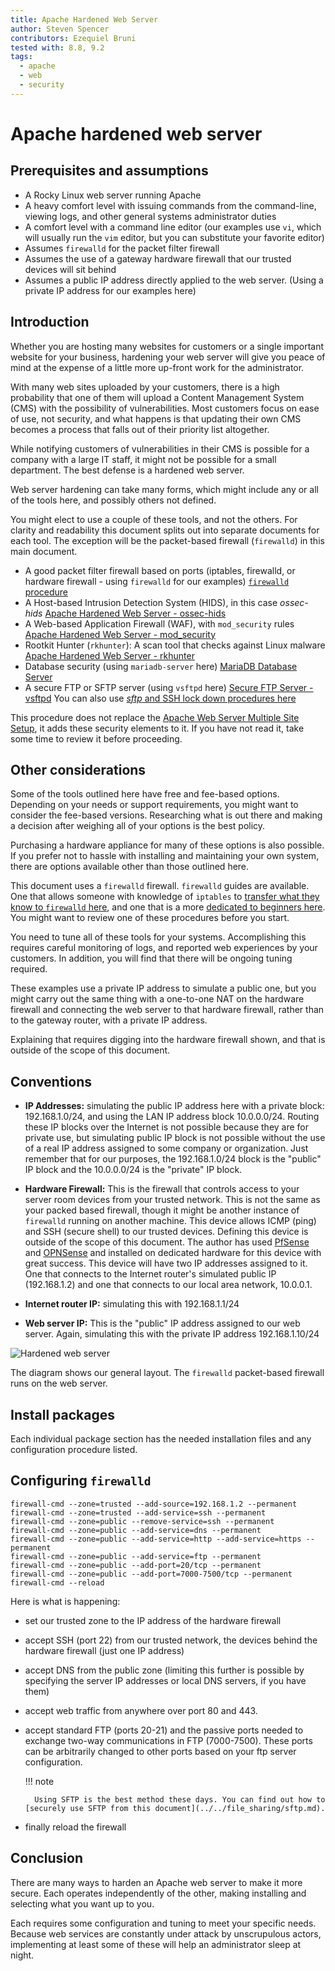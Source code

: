 ```yaml
---
title: Apache Hardened Web Server
author: Steven Spencer
contributors: Ezequiel Bruni
tested with: 8.8, 9.2
tags:
  - apache
  - web
  - security
---
```


# Apache hardened web server

## Prerequisites and assumptions

* A Rocky Linux web server running Apache
* A heavy comfort level with issuing commands from the command-line, viewing logs, and other general systems administrator duties
* A comfort level with a command line editor (our examples use `vi`, which will usually run the `vim` editor, but you can substitute your favorite editor)
* Assumes `firewalld` for the packet filter firewall
* Assumes the use of a gateway hardware firewall that our trusted devices will sit behind
* Assumes a public IP address directly applied to the web server. (Using a private IP address for our examples here)

## Introduction

Whether you are hosting many websites for customers or a single important website for your business, hardening your web server will give you peace of mind at the expense of a little more up-front work for the administrator.

With many web sites uploaded by your customers, there is a high probability that one of them will upload a Content Management System (CMS) with the possibility of vulnerabilities. Most customers focus on ease of use, not security, and what happens is that updating their own CMS becomes a process that falls out of their priority list altogether.


While notifying customers of vulnerabilities in their CMS is possible for a company with a large IT staff, it might not be possible for a small department. The best defense is a hardened web server.

Web server hardening can take many forms, which might include any or all of the tools here, and possibly others not defined.

You might elect to use a couple of these tools, and not the others. For clarity and readability this document splits out into separate documents for each tool. The exception will be the packet-based firewall (`firewalld`) in this main document.

* A good packet filter firewall based on ports (iptables, firewalld, or hardware firewall - using `firewalld` for our examples) [`firewalld` procedure](#iptablesstart)
* A Host-based Intrusion Detection System (HIDS), in this case _ossec-hids_ [Apache Hardened Web Server - ossec-hids](ossec-hids.md)
* A Web-based Application Firewall (WAF), with `mod_security` rules [Apache Hardened Web Server - mod_security](modsecurity.md)
* Rootkit Hunter (`rkhunter`): A scan tool that checks against Linux malware [Apache Hardened Web Server - rkhunter](rkhunter.md)
* Database security (using `mariadb-server` here) [MariaDB Database Server](../../database/database_mariadb-server.md)
* A secure FTP or SFTP server (using `vsftpd` here) [Secure FTP Server - vsftpd](../../file_sharing/secure_ftp_server_vsftpd.md) You can also use [_sftp_ and SSH lock down procedures here](../../file_sharing/sftp.md)

This procedure does not replace the [Apache Web Server Multiple Site Setup](../apache-sites-enabled.md), it adds these security elements to it. If you have not read it, take some time to review it before proceeding.

## Other considerations

Some of the tools outlined here have free and fee-based options. Depending on your needs or support requirements, you might want to consider the fee-based versions. Researching what is out there and making a decision after weighing all of your options is the best policy.

Purchasing a hardware appliance for many of these options is also possible. If you prefer not to hassle with installing and maintaining your own system, there are options available other than those outlined here.

This document uses a `firewalld` firewall. `firewalld` guides are available. One that allows someone with knowledge of `iptables` to [transfer what they know to `firewalld` here](../../security/firewalld.md), and one that is a more [dedicated to beginners here](../../security/firewalld-beginners.md). You might want to review one of these procedures before you start.

You need to tune all of these tools for your systems. Accomplishing this requires careful monitoring of logs, and reported web experiences by your customers. In addition, you will find that there will be ongoing tuning required.

These examples use a private IP address to simulate a public one, but you might carry out the same thing with a one-to-one NAT on the hardware firewall and connecting the web server to that hardware firewall, rather than to the gateway router, with a private IP address.

Explaining that requires digging into the hardware firewall shown, and that is outside of the scope of this document.

## Conventions

* **IP Addresses:** simulating the public IP address here with a private block: 192.168.1.0/24, and using the LAN IP address block 10.0.0.0/24. Routing these IP blocks over the Internet is not possible because they are for private use, but simulating public IP block is not possible without the use of a real IP address assigned to some company or organization. Just remember that for our purposes, the 192.168.1.0/24 block is the "public" IP block and the 10.0.0.0/24 is the "private" IP block.

* **Hardware Firewall:** This is the firewall that controls access to your server room devices from your trusted network. This is not the same as your packed based firewall, though it might be another instance of `firewalld` running on another machine. This device allows ICMP (ping) and SSH (secure shell) to our trusted devices. Defining this device is outside of the scope of this document. The author has used [PfSense](https://www.pfsense.org/) and [OPNSense](https://opnsense.org/) and installed on dedicated hardware for this device with great success. This device will have two IP addresses assigned to it. One that connects to the Internet router's simulated public IP (192.168.1.2) and one that connects to our local area network, 10.0.0.1.
* **Internet router IP:** simulating this with 192.168.1.1/24
* **Web server IP:** This is the "public" IP address assigned to our web server. Again, simulating this with the private IP address 192.168.1.10/24

![Hardened web server](images/hardened_webserver_figure1.jpeg)

The diagram shows our general layout. The `firewalld` packet-based firewall runs on the web server.

## Install packages

Each individual package section has the needed installation files and any configuration procedure listed.

## <a name="iptablesstart"></a>Configuring `firewalld` 

```
firewall-cmd --zone=trusted --add-source=192.168.1.2 --permanent
firewall-cmd --zone=trusted --add-service=ssh --permanent
firewall-cmd --zone=public --remove-service=ssh --permanent
firewall-cmd --zone=public --add-service=dns --permanent
firewall-cmd --zone=public --add-service=http --add-service=https --permanent
firewall-cmd --zone=public --add-service=ftp --permanent
firewall-cmd --zone=public --add-port=20/tcp --permanent
firewall-cmd --zone=public --add-port=7000-7500/tcp --permanent
firewall-cmd --reload
```
Here is what is happening:

* set our trusted zone to the IP address of the hardware firewall 
* accept SSH (port 22) from our trusted network, the devices behind the hardware firewall (just one IP address)
* accept DNS from the public zone (limiting this further is possible by specifying the server IP addresses or local DNS servers, if you have them)
* accept web traffic from anywhere over port 80 and 443.
* accept standard FTP (ports 20-21) and the passive ports needed to exchange two-way communications in FTP (7000-7500). These ports can be arbitrarily changed to other ports based on your ftp server configuration.
    
    !!! note

        Using SFTP is the best method these days. You can find out how to [securely use SFTP from this document](../../file_sharing/sftp.md).

* finally reload the firewall

## Conclusion

There are many ways to harden an Apache web server to make it more secure. Each operates independently of the other, making installing and selecting what you want up to you.

Each requires some configuration and tuning to meet your specific needs. Because web services are constantly under attack by unscrupulous actors, implementing at least some of these will help an administrator sleep at night.
